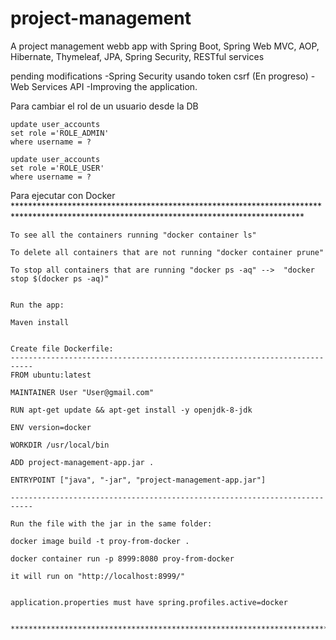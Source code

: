 # project-management
  A project management webb app with Spring Boot, Spring Web MVC, AOP, Hibernate, Thymeleaf, JPA, Spring Security, RESTful services

pending modifications
  -Spring Security  usando token csrf   (En progreso)
  -Web Services API
  -Improving the application.


Para cambiar el rol de un usuario desde la DB 

	update user_accounts
	set role ='ROLE_ADMIN'
	where username = ?

	update user_accounts
	set role ='ROLE_USER'
	where username = ?




Para ejecutar con Docker
    ******************************************************************************************************************************************

    To see all the containers running "docker container ls"

    To delete all containers that are not running "docker container prune"

    To stop all containers that are running "docker ps -aq" -->  "docker stop $(docker ps -aq)"


    Run the app:

    Maven install


    Create file Dockerfile:
    ---------------------------------------------------------------------------
    FROM ubuntu:latest

    MAINTAINER User "User@gmail.com"

    RUN apt-get update && apt-get install -y openjdk-8-jdk

    ENV version=docker

    WORKDIR /usr/local/bin

    ADD project-management-app.jar .

    ENTRYPOINT ["java", "-jar", "project-management-app.jar"]

    ---------------------------------------------------------------------------

    Run the file with the jar in the same folder:

    docker image build -t proy-from-docker .

    docker container run -p 8999:8080 proy-from-docker

    it will run on "http://localhost:8999/"


    application.properties must have spring.profiles.active=docker


    ******************************************************************************************************************************************
